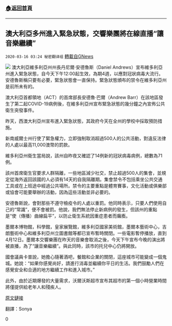 ###  [:house:返回首頁](https://github.com/ourhimalayas/txt)
---

## 澳大利亞多州進入緊急狀態，交響樂團將在線直播“讓音樂繼續”
`2020-03-16 03:24 秘密翻译组` [轉載自GNews](https://gnews.org/zh-hant/142330/)

![](https://s3-ap-northeast-1.amazonaws.com/news.guo.offload.media/wp-content/uploads/2020/03/16032219/2-58.png)
澳大利亞維多利亞州州長丹尼爾·安德魯斯（Daniel Andrews）宣布維多利亞州進入緊急狀態，自今天下午12:00起生效，為期4週，以應對冠狀病毒大流行。安德魯斯稱只要有必要，緊急狀態會一直保持。緊急狀態頒布的禁令在維多利亞州是前所未有的。

澳大利亞首都領地（ACT）的首席部長安德魯·巴爾（Andrew Barr）在該地區發生了第二起COVID-19病例後，在維多利亞州宣布緊急狀態的幾分鐘之內宣佈公共衛生突發事件。

昨天，西澳大利亞州宣布進入緊急狀態，其政府今天在全州的學校中採取預防措施。

新南威爾士州行使了緊急權力，立即強制取消超過500人的公共活動，對違反法律的人處以最高11,000澳幣的罰款。

維多利亞州衛生當局說，該州自昨夜又確認了14例新的冠狀病毒病例，總數為71例。

該州首席衛生官要求人群隔離，一些地區減少社交，禁止超過500人的集會，並規定從海外返回該國的人必須有14天的自我隔離期。集會禁令不包括乘坐公共交通工具或在上班途中經過公共場所。禁令的主要重點是體育賽事，文化活動或俱樂部或協會可能要舉辦的活動，因為這些活動並非必要的。

安德魯斯說，會對那些不遵守檢疫令的人處以重罰。他同時表示，只要人們使用自己的“常識”，便不會被罰。他說，我們無法停止新病例的發生，但該州的重點是“使（傳播）曲線扁平”，以防止衛生系統因重症患者而癱瘓。

墨爾本博物館，科學館，皇家展覽館，維多利亞國家美術館，墨爾本藝術中心，吉朗藝術中心和維多利亞州立圖書館等都已宣布暫時關閉。一些電影暫停播放，直到4月12日。墨爾本交響樂團在昨天的音樂會取消之後，今天下午宣布今晚的演出將被直播，為了“讓音樂繼續”。與此同時，該市的托兒中心仍將開放。

國會議員卡普說，她擔心隨著酒吧，餐館和企業的關閉，這座城市可能變成一個鬼城。她說：“如果你感覺尚好，請進行消毒並繼續你平日的生活。我們鼓勵人們在感覺安全和合適的地方繼續工作和進入城市。”

此外，由於近期爆發的大量需求，沃爾沃斯超市宣布其超市的第一個小時營業時間將僅提供給老年人和殘疾人。

[原文鏈接](https://www.abc.net.au/news/2020-03-16/coronavirus-state-of-emergency-declared-in-victoria/12058442)

翻譯：Sonya

0
